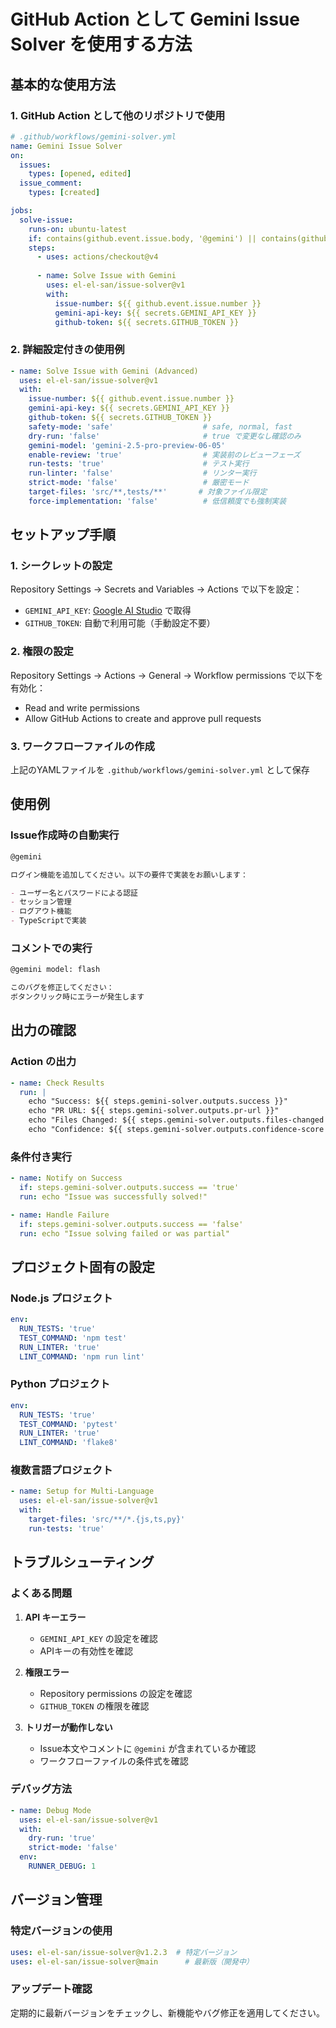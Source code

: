# GitHub Action として Gemini Issue Solver を使用する方法

## 基本的な使用方法

### 1. GitHub Action として他のリポジトリで使用

```yaml
# .github/workflows/gemini-solver.yml
name: Gemini Issue Solver
on:
  issues:
    types: [opened, edited]
  issue_comment:
    types: [created]

jobs:
  solve-issue:
    runs-on: ubuntu-latest
    if: contains(github.event.issue.body, '@gemini') || contains(github.event.comment.body, '@gemini')
    steps:
      - uses: actions/checkout@v4
      
      - name: Solve Issue with Gemini
        uses: el-el-san/issue-solver@v1
        with:
          issue-number: ${{ github.event.issue.number }}
          gemini-api-key: ${{ secrets.GEMINI_API_KEY }}
          github-token: ${{ secrets.GITHUB_TOKEN }}
```

### 2. 詳細設定付きの使用例

```yaml
- name: Solve Issue with Gemini (Advanced)
  uses: el-el-san/issue-solver@v1
  with:
    issue-number: ${{ github.event.issue.number }}
    gemini-api-key: ${{ secrets.GEMINI_API_KEY }}
    github-token: ${{ secrets.GITHUB_TOKEN }}
    safety-mode: 'safe'                    # safe, normal, fast
    dry-run: 'false'                       # true で変更なし確認のみ
    gemini-model: 'gemini-2.5-pro-preview-06-05'
    enable-review: 'true'                  # 実装前のレビューフェーズ
    run-tests: 'true'                      # テスト実行
    run-linter: 'false'                    # リンター実行
    strict-mode: 'false'                   # 厳密モード
    target-files: 'src/**,tests/**'       # 対象ファイル限定
    force-implementation: 'false'          # 低信頼度でも強制実装
```

## セットアップ手順

### 1. シークレットの設定

Repository Settings → Secrets and Variables → Actions で以下を設定：

- `GEMINI_API_KEY`: [Google AI Studio](https://makersuite.google.com/app/apikey) で取得
- `GITHUB_TOKEN`: 自動で利用可能（手動設定不要）

### 2. 権限の設定

Repository Settings → Actions → General → Workflow permissions で以下を有効化：

- Read and write permissions
- Allow GitHub Actions to create and approve pull requests

### 3. ワークフローファイルの作成

上記のYAMLファイルを `.github/workflows/gemini-solver.yml` として保存

## 使用例

### Issue作成時の自動実行

```markdown
@gemini

ログイン機能を追加してください。以下の要件で実装をお願いします：

- ユーザー名とパスワードによる認証
- セッション管理
- ログアウト機能
- TypeScriptで実装
```

### コメントでの実行

```markdown
@gemini model: flash

このバグを修正してください：
ボタンクリック時にエラーが発生します
```

## 出力の確認

### Action の出力

```yaml
- name: Check Results
  run: |
    echo "Success: ${{ steps.gemini-solver.outputs.success }}"
    echo "PR URL: ${{ steps.gemini-solver.outputs.pr-url }}"
    echo "Files Changed: ${{ steps.gemini-solver.outputs.files-changed }}"
    echo "Confidence: ${{ steps.gemini-solver.outputs.confidence-score }}"
```

### 条件付き実行

```yaml
- name: Notify on Success
  if: steps.gemini-solver.outputs.success == 'true'
  run: echo "Issue was successfully solved!"

- name: Handle Failure
  if: steps.gemini-solver.outputs.success == 'false'
  run: echo "Issue solving failed or was partial"
```

## プロジェクト固有の設定

### Node.js プロジェクト

```yaml
env:
  RUN_TESTS: 'true'
  TEST_COMMAND: 'npm test'
  RUN_LINTER: 'true'
  LINT_COMMAND: 'npm run lint'
```

### Python プロジェクト

```yaml
env:
  RUN_TESTS: 'true'  
  TEST_COMMAND: 'pytest'
  RUN_LINTER: 'true'
  LINT_COMMAND: 'flake8'
```

### 複数言語プロジェクト

```yaml
- name: Setup for Multi-Language
  uses: el-el-san/issue-solver@v1
  with:
    target-files: 'src/**/*.{js,ts,py}'
    run-tests: 'true'
```

## トラブルシューティング

### よくある問題

1. **API キーエラー**
   - `GEMINI_API_KEY` の設定を確認
   - APIキーの有効性を確認

2. **権限エラー**
   - Repository permissions の設定を確認
   - `GITHUB_TOKEN` の権限を確認

3. **トリガーが動作しない**
   - Issue本文やコメントに `@gemini` が含まれているか確認
   - ワークフローファイルの条件式を確認

### デバッグ方法

```yaml
- name: Debug Mode
  uses: el-el-san/issue-solver@v1
  with:
    dry-run: 'true'
    strict-mode: 'false'
  env:
    RUNNER_DEBUG: 1
```

## バージョン管理

### 特定バージョンの使用

```yaml
uses: el-el-san/issue-solver@v1.2.3  # 特定バージョン
uses: el-el-san/issue-solver@main      # 最新版（開発中）
```

### アップデート確認

定期的に最新バージョンをチェックし、新機能やバグ修正を適用してください。